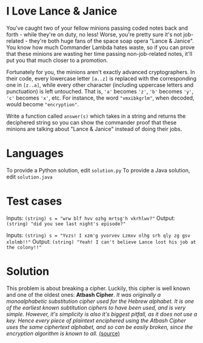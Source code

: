 I Love Lance & Janice
=====================

You've caught two of your fellow minions passing coded notes back and forth - while they're on duty, no less! Worse, you're pretty sure it's not job-related - they're both huge fans of the space soap opera "Lance & Janice". You know how much Commander Lambda hates waste, so if you can prove that these minions are wasting her time passing non-job-related notes, it'll put you that much closer to a promotion. 

Fortunately for you, the minions aren't exactly advanced cryptographers. In their code, every lowercase letter `[a..z]` is replaced with the corresponding one in `[z..a]`, while every other character (including uppercase letters and punctuation) is left untouched.  That is, `'a'` becomes `'z'`, `'b'` becomes `'y'`, `'c'` becomes `'x'`, etc.  For instance, the word `"vmxibkgrlm"`, when decoded, would become `"encryption"`.

Write a function called `answer(s)` which takes in a string and returns the deciphered string so you can show the commander proof that these minions are talking about "Lance & Janice" instead of doing their jobs.


Languages
=========

To provide a Python solution, edit `solution.py`
To provide a Java solution, edit `solution.java`

Test cases
==========

Inputs:
    `(string) s = "wrw blf hvv ozhg mrtsg'h vkrhlwv?"`
Output:
    `(string) "did you see last night's episode?"`

Inputs:
    `(string) s = "Yvzs! I xzm'g yvorvev Lzmxv olhg srh qly zg gsv xlolmb!!"`
Output:
    `(string) "Yeah! I can't believe Lance lost his job at the colony!!"`


Solution
========

This problem is about breaking a cipher.
Luckily, this cipher is well known and one of the oldest ones: **Atbash Cipher**.
_It was originally a monoalphabetic substitution cipher used for the Hebrew alphabet. It is one of the earliest known subtitution ciphers to have been used, and is very simple. However, it's simplicity is also it's biggest pitfall, as it does not use a key. Hence every piece of plaintext enciphered using the Atbash Cipher uses the same ciphertext alphabet, and so can be easily broken, since the encryption algorithm is known to all._ [(source)](http://crypto.interactive-maths.com/atbash-cipher.html)
